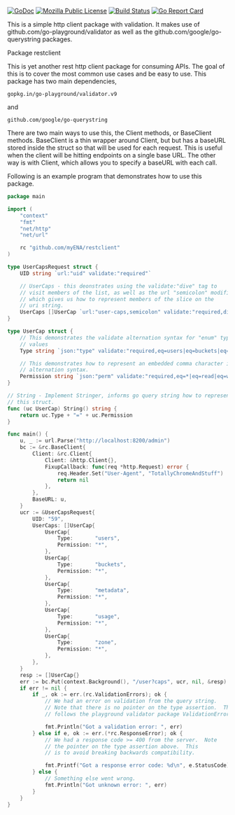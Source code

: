 
[![GoDoc](https://godoc.org/github.com/myENA/restclient?status.svg)](https://godoc.org/github.com/myENA/restclient)
[![Mozilla Public License](https://img.shields.io/badge/license-MPL-blue.svg)](https://www.mozilla.org/MPL)
[![Build Status](https://github.com/myENA/restclient/actions/workflows/build.yml/badge.svg)](https://github.com/myENA/restclient/actions/workflows/build.yml) 
[![Go Report Card](https://goreportcard.com/badge/github.com/myENA/restclient)](https://goreportcard.com/report/github.com/myENA/restclient)

This is a simple http client package with validation.  It makes use of github.com/go-playground/validator as well as the github.com/google/go-querystring packages.

Package restclient

This is yet another rest http client package for consuming APIs. The goal of this is to cover the most common use cases and be easy to use. This package has two main dependencies,

    gopkg.in/go-playground/validator.v9
and

    github.com/google/go-querystring
There are two main ways to use this, the Client methods, or BaseClient methods. BaseClient is a thin wrapper around Client, but but has a baseURL stored inside the struct so that will be used for each request. This is useful when the client will be hitting endpoints on a single base URL. The other way is with Client, which allows you to specify a baseURL with each call.

Following is an example program that demonstrates how to use this package.

```go
package main

import (
	"context"
	"fmt"
	"net/http"
	"net/url"

	rc "github.com/myENA/restclient"
)

type UserCapsRequest struct {
	UID string `url:"uid" validate:"required"`

	// UserCaps - this deonstrates using the validate:"dive" tag to
	// visit members of the list, as well as the url "semicolon" modifier
	// which gives us how to represent members of the slice on the
	// uri string.
	UserCaps []UserCap `url:"user-caps,semicolon" validate:"required,dive"`
}

type UserCap struct {
	// This demonstrates the validate alternation syntax for "enum" type
	// values
	Type string `json:"type" validate:"required,eq=users|eq=buckets|eq=metadata|eq=usage|eq=zone"`

	// This demonstrates how to represent an embedded comma character in
	// alternation syntax.
	Permission string `json:"perm" validate:"required,eq=*|eq=read|eq=write|eq=read0x2Cwrite"`
}

// String - Implement Stringer, informs go query string how to represent
// this struct.
func (uc UserCap) String() string {
	return uc.Type + "=" + uc.Permission
}

func main() {
	u, _ := url.Parse("http://localhost:8200/admin")
	bc := &rc.BaseClient{
		Client: &rc.Client{
			Client: &http.Client{},
			FixupCallback: func(req *http.Request) error {
				req.Header.Set("User-Agent", "TotallyChromeAndStuff")
				return nil
			},
		},
		BaseURL: u,
	}
	ucr := &UserCapsRequest{
		UID: "59",
		UserCaps: []UserCap{
			UserCap{
				Type:       "users",
				Permission: "*",
			},
			UserCap{
				Type:       "buckets",
				Permission: "*",
			},
			UserCap{
				Type:       "metadata",
				Permission: "*",
			},
			UserCap{
				Type:       "usage",
				Permission: "*",
			},
			UserCap{
				Type:       "zone",
				Permission: "*",
			},
		},
	}
	resp := []UserCap{}
	err := bc.Put(context.Background(), "/user?caps", ucr, nil, &resp)
	if err != nil {
		if _, ok := err.(rc.ValidationErrors); ok {
			// We had an error on validation from the query string.
			// Note that there is no pointer on the type assertion.  This
			// follows the playground validator package ValidationErrors.

			fmt.Println("Got a validation error: ", err)
		} else if e, ok := err.(*rc.ResponseError); ok {
			// We had a response code >= 400 from the server.  Note
			// the pointer on the type assertion above.  This
			// is to avoid breaking backwards compatibility.

			fmt.Printf("Got a response error code: %d\n", e.StatusCode)
		} else {
			// Something else went wrong.
			fmt.Println("Got unknown error: ", err)
		}
	}
}
```
